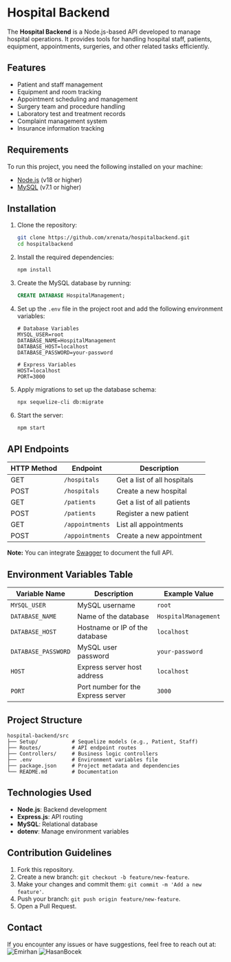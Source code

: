 # Hospital Backend

The **Hospital Backend** is a Node.js-based API developed to manage hospital operations. It provides tools for handling hospital staff, patients, equipment, appointments, surgeries, and other related tasks efficiently.

## Features

- Patient and staff management
- Equipment and room tracking
- Appointment scheduling and management
- Surgery team and procedure handling
- Laboratory test and treatment records
- Complaint management system
- Insurance information tracking

## Requirements

To run this project, you need the following installed on your machine:

- [Node.js](https://nodejs.org/) (v18 or higher)
- [MySQL](https://www.mysql.com/) (v7.1 or higher)

## Installation

1. Clone the repository:

   ```bash
   git clone https://github.com/xrenata/hospitalbackend.git
   cd hospitalbackend
   ```

2. Install the required dependencies:

   ```bash
   npm install
   ```

3. Create the MySQL database by running:

   ```sql
   CREATE DATABASE HospitalManagement;
   ```

4. Set up the `.env` file in the project root and add the following environment variables:

   ```plaintext
   # Database Variables
   MYSQL_USER=root
   DATABASE_NAME=HospitalManagement
   DATABASE_HOST=localhost
   DATABASE_PASSWORD=your-password

   # Express Variables
   HOST=localhost
   PORT=3000
   ```

5. Apply migrations to set up the database schema:

   ```bash
   npx sequelize-cli db:migrate
   ```

6. Start the server:

   ```bash
   npm start
   ```

## API Endpoints

| HTTP Method | Endpoint               | Description                                |
|-------------|------------------------|--------------------------------------------|
| GET         | `/hospitals`           | Get a list of all hospitals               |
| POST        | `/hospitals`           | Create a new hospital                     |
| GET         | `/patients`            | Get a list of all patients                |
| POST        | `/patients`            | Register a new patient                    |
| GET         | `/appointments`        | List all appointments                     |
| POST        | `/appointments`        | Create a new appointment                  |

**Note:** You can integrate [Swagger](https://swagger.io/) to document the full API.

## Environment Variables Table

| Variable Name     | Description                         | Example Value        |
|-------------------|-------------------------------------|----------------------|
| `MYSQL_USER`      | MySQL username                     | `root`               |
| `DATABASE_NAME`   | Name of the database               | `HospitalManagement` |
| `DATABASE_HOST`   | Hostname or IP of the database      | `localhost`          |
| `DATABASE_PASSWORD` | MySQL user password              | `your-password`      |
| `HOST`            | Express server host address         | `localhost`          |
| `PORT`            | Port number for the Express server  | `3000`               |

## Project Structure

```plaintext
hospital-backend/src
├── Setup/           # Sequelize models (e.g., Patient, Staff)
├── Routes/          # API endpoint routes
├── Controllers/     # Business logic controllers
├── .env             # Environment variables file
├── package.json     # Project metadata and dependencies
└── README.md        # Documentation
```

## Technologies Used

- **Node.js**: Backend development
- **Express.js**: API routing
- **MySQL**: Relational database
- **dotenv**: Manage environment variables

## Contribution Guidelines

1. Fork this repository.
2. Create a new branch: `git checkout -b feature/new-feature`.
3. Make your changes and commit them: `git commit -m 'Add a new feature'`.
4. Push your branch: `git push origin feature/new-feature`.
5. Open a Pull Request.

## Contact

If you encounter any issues or have suggestions, feel free to reach out at: ![Emirhan](https://lantern.rest/api/v1/users/937316083533230110?svg=1) ![HasanBocek](https://lantern.rest/api/v1/users/903614114662858814?svg=1) 

